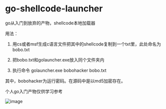 # go-shellcode-launcher

go从入门到放弃的产物，shellcode本地加载器

用法：

1. 用cs或者msf生成c语言文件把其中的shellcode复制到一个txt里，此处命名为bobo.txt

2. 把bobo.txt和golauncher.exe放入同个文件夹内

3. 执行命令 golauncher.exe bobohacker bobo.txt

其中，bobohacker为运行密码。在源码中是以md5加密存在。

个人go入门产物仅供学习参考

![image](https://raw.githubusercontent.com/timwhitez/go-shellcode-launcher/master/111.png)
